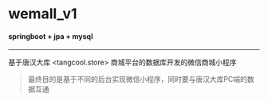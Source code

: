 # wemall_v1

#### springboot + jpa + mysql

---

基于唐汉大库 <tangcool.store> 商城平台的数据库开发的微信商城小程序

>最终目的是基于不同的后台实现微信小程序，同时要与唐汉大库PC端的数据互通
